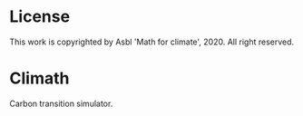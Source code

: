 # License

This work is copyrighted by Asbl 'Math for climate', 2020. All right reserved.

# Climath

Carbon transition simulator.

<!---note d'installation :
si certaines requetes ajax echouent, lancer via lamp


Note : approx coord GPS to our coord : (352x-878, 27686-536y)-->
